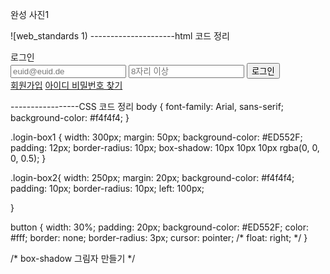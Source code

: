 완성 사진1

![web_standards 1)
---------------------html 코드 정리
<!DOCTYPE html>
<html lang="ko">
<head>
  <meta charset="UTF-8" />
  <meta http-equiv="X-UA-Compatible" content="IE=edge" />
  <meta name="viewport" content="width=device-width, initial-scale=1.0" />
  <title>6.7 숙제</title>
  <link rel="stylesheet" href="./login.css" />
</head>
  <body>
    <div class="login-box1">
        <div id="로그인"> 로그인
          <div class="login-box2">
        <input type="text" placeholder="euid@euid.de" required> 
        <input type="password" placeholder="8자리 이상" required>
        <button type="submit">로그인</button>
      <div class="links">
        <a href="/" id="signup-link">회원가입</a>
        <a href="/" id="forgot-username-link">아이디 비밀번호 찾기</a> 
      </div>
    </div>
  </div>
</div>
  </body>

</html>

-----------------CSS 코드 정리
body {
  font-family: Arial, sans-serif;
  background-color: #f4f4f4;
}

.login-box1 {
  width: 300px;
  margin: 50px;
  background-color: #ED552F;
  padding: 12px;
  border-radius: 10px;
  box-shadow: 10px 10px 10px rgba(0, 0, 0, 0.5);
}

.login-box2{
  width: 250px;
  margin: 20px;
  background-color: #f4f4f4;
  padding: 10px;
  border-radius: 10px;
  left: 100px;

}

button {
   width: 30%;
  padding: 20px;
  background-color: #ED552F;
  color: #fff;
  border: none;
  border-radius: 3px;
  cursor: pointer;
  /* float: right; */
}

/* box-shadow 그림자 만들기 */
